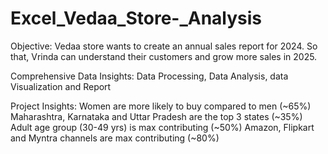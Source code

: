 # Excel_Vedaa_Store-_Analysis

Objective: 
Vedaa store wants to create an annual sales report for 2024. 
So that, Vrinda can understand their customers and grow 
more sales in 2025. 

Comprehensive Data Insights:
Data Processing, 
Data Analysis, 
data Visualization and 
Report 

Project Insights: 
Women are more likely to buy compared to men (~65%) 
Maharashtra, Karnataka and Uttar Pradesh are the top 3 
states (~35%) 
Adult age group (30-49 yrs) is max contributing (~50%) 
Amazon, Flipkart and Myntra channels are max contributing 
(~80%) 

